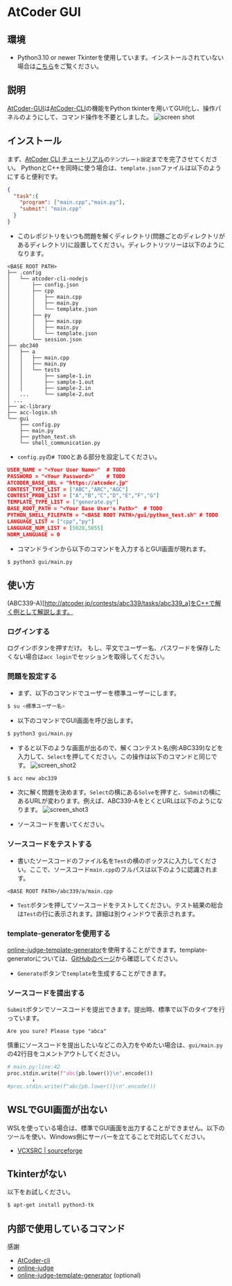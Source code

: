 # AtCoder GUI
## 環境
* Python3.10 or newer
Tkinterを使用しています。インストールされていない場合は[こちら](#tkinterがない)をご覧ください。
## 説明
[AtCoder-GUI](https://github.com/TsuruNoTsurugi/atcoder-gui)は[AtCoder-CLI](https://github.com/Tatamo/atcoder-cli)の機能をPython tkinterを用いてGUI化し、操作パネルのようにして、コマンド操作を不要としました。
![screen shot](docs/img/screen_shot.png)

## インストール
まず、[AtCoder CLI チュートリアル](http://tatamo.81.la/blog/2018/12/07/atcoder-cli-tutorial/)の`テンプレート設定`までを完了させてください。
PythonとC++を同時に使う場合は、`template.json`ファイルは以下のようにすると便利です。

```json:template.json
{
  "task":{
    "program": ["main.cpp","main.py"],
    "submit": "main.cpp"
  }
}
```

* このレポジトリをいつも問題を解くディレクトリ(問題ごとのディレクトリがあるディレクトリ)に設置してください。ディレクトリツリーは以下のようになります。

```text
<BASE ROOT PATH>
├── .config
│   └── atcoder-cli-nodejs
│       ├── config.json
│       ├── cpp
│       │   ├── main.cpp
│       │   ├── main.py
│       │   └── template.json
│       ├── py
│       │   ├── main.cpp
│       │   ├── main.py
│       │   └── template.json
│       └── session.json
├── abc340
│   ├── a
│   │   ├── main.cpp
│   │   ├── main.py
│   │   └── tests
│   │       ├── sample-1.in
│   │       ├── sample-1.out
│   │       ├── sample-2.in
│   ...     └── sample-2.out
│ ...
├── ac-library
├── acc-login.sh
└── gui
    ├── config.py
    ├── main.py
    ├── python_test.sh
    └── shell_communication.py
```
* `config.py`の`# TODO`とある部分を設定してください。

```python:config.json
USER_NAME = "<Your User Name>"  # TODO
PASSWORD = "<Your Password>"    # TODO
ATCODER_BASE_URL = "https://atcoder.jp"
CONTEST_TYPE_LIST = ["ABC","ARC","AGC"]
CONTEST_PROB_LIST = ["A","B","C","D","E","F","G"]
TEMPLATE_TYPE_LIST = ["generate.py"]
BASE_ROOT_PATH = "<Your Base User's Path>"  # TODO
PYTHON_SHELL_FILEPATH = "<BASE ROOT PATH>/gui/python_test.sh" # TODO
LANGUAGE_LIST = ["cpp","py"]
LANGUAGE_NUM_LIST = [5028,5055]
NORM_LANGUAGE = 0
```

* コマンドラインから以下のコマンドを入力するとGUI画面が現れます。
```bash
$ python3 gui/main.py
```

## 使い方
(ABC339-A)[http://atcoder.jp/contests/abc339/tasks/abc339_a]をC++で解く例として解説します。
### ログインする
ログインボタンを押すだけ。
もし、平文でユーザー名、パスワードを保存したくない場合は`acc login`でセッションを取得してください。
### 問題を設定する
* まず、以下のコマンドでユーザーを標準ユーザーにします。
```bash
$ su <標準ユーザー名>
```
* 以下のコマンドでGUI画面を呼び出します。
```bash
$ python3 gui/main.py
```
* すると以下のような画面が出るので、解くコンテスト名(例:ABC339)などを入力して、`Select`を押してください。この操作は以下のコマンドと同じです。
![screen_shot2](docs/img/screen_shot2.png)
```bash
$ acc new abc339
```
* 次に解く問題を決めます。`Select`の横にある`Solve`を押すと、`Submit`の横にあるURLが変わります。例えば、ABC339-AをとくとURLは以下のようになります。
![screen_shot3](docs/img/screen_shot3.png)

* ソースコードを書いてください。

### ソースコードをテストする
* 書いたソースコードのファイル名を`Test`の横のボックスに入力してください。ここで、ソースコード`main.cpp`のフルパスは以下のように認識されます。
```
<BASE ROOT PATH>/abc339/a/main.cpp
```
* `Test`ボタンを押してソースコードをテストしてください。テスト結果の総合は`Test`の行に表示されます。詳細は別ウィンドウで表示されます。

### template-generatorを使用する
[online-judge-template-generator](https://github.com/online-judge-tools/template-generator)を使用することができます。template-generatorについては、[GitHubのページ](https://github.com/online-judge-tools/template-generator)から確認してください。
* `Generate`ボタンで`template`を生成することができます。

### ソースコードを提出する
`Submit`ボタンでソースコードを提出できます。提出時、標準で以下のタイプを行っています。
```
Are you sure? Please type "abca"
```
慎重にソースコードを提出したいなどこの入力をやめたい場合は、`gui/main.py`の42行目をコメントアウトしてください。
```python:main.py
# main.py:line:42
proc.stdin.write(f"abc{pb.lower()}\n".encode())
		↓
#proc.stdin.write(f"abc{pb.lower()}\n".encode())
```

## WSLでGUI画面が出ない
WSLを使っている場合は、標準でGUI画面を出力することができません。以下のツールを使い、Windows側にサーバーを立てることで対応してください。
* [VCXSRC | sourceforge](https://sourceforge.net/projects/vcxsrv/)

## Tkinterがない
以下をお試しください。
```bash
$ apt-get install python3-tk
```

## 内部で使用しているコマンド
感謝
* [AtCoder-cli](https://github.com/Tatamo/atcoder-cli)
* [online-judge](https://github.com/online-judge-tools/oj)
* [online-judge-template-generator](https://github.com/online-judge-tools/template-generator) (optional)